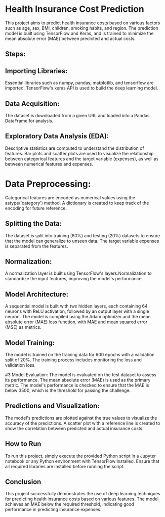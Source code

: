 # Health Insurance Cost Prediction
This project aims to predict health insurance costs based on various factors such as age, sex, BMI, children, smoking habits, and region. The prediction model is built using TensorFlow and Keras, and is trained to minimize the mean absolute error (MAE) between predicted and actual costs.

## Steps:
## Importing Libraries:

Essential libraries such as numpy, pandas, matplotlib, and tensorflow are imported.
TensorFlow's keras API is used to build the deep learning model.

## Data Acquisition:
The dataset is downloaded from a given URL and loaded into a Pandas DataFrame for analysis.

## Exploratory Data Analysis (EDA):
Descriptive statistics are computed to understand the distribution of features.
Bar plots and scatter plots are used to visualize the relationship between categorical features and the target variable (expenses), as well as between numerical features and expenses.

# Data Preprocessing:
Categorical features are encoded as numerical values using the astype('category') method.
A dictionary is created to keep track of the encoding for future reference.

## Splitting the Data:
The dataset is split into training (80%) and testing (20%) datasets to ensure that the model can generalize to unseen data.
The target variable expenses is separated from the features.

## Normalization:
A normalization layer is built using TensorFlow's layers.Normalization to standardize the input features, improving the model's performance.

## Model Architecture:
A sequential model is built with two hidden layers, each containing 64 neurons with ReLU activation, followed by an output layer with a single neuron.
The model is compiled using the Adam optimizer and the mean absolute error (MAE) loss function, with MAE and mean squared error (MSE) as metrics.

## Model Training:
The model is trained on the training data for 600 epochs with a validation split of 20%. The training process includes monitoring the loss and validation loss.

#3 Model Evaluation:
The model is evaluated on the test dataset to assess its performance. The mean absolute error (MAE) is used as the primary metric.
The model's performance is checked to ensure that the MAE is below 3500, which is the threshold for passing the challenge.

## Predictions and Visualization:
The model's predictions are plotted against the true values to visualize the accuracy of the predictions.
A scatter plot with a reference line is created to show the correlation between predicted and actual insurance costs.

## How to Run
To run this project, simply execute the provided Python script in a Jupyter notebook or any Python environment with TensorFlow installed. Ensure that all required libraries are installed before running the script.

## Conclusion
This project successfully demonstrates the use of deep learning techniques for predicting health insurance costs based on various features. The model achieves an MAE below the required threshold, indicating good performance in predicting insurance expenses.
